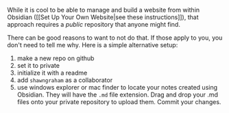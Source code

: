 While it is cool to be able to manage and build a website from within Obsidian ([[Set Up Your Own Website|see these instructions]]), that approach requires a *public* repository that anyone might find.

There can be good reasons to want to not do that. If those apply to you, you don't need to tell me why. Here is a simple alternative setup:

1. make a new repo on github
2. set it to private
3. initialize it with a readme
4. add `shawngraham` as a collaborator
5. use windows explorer or mac finder to locate your notes created using Obsidian. They will have the `.md` file extension. Drag and drop your .md files onto your private repository to upload them. Commit your changes.
